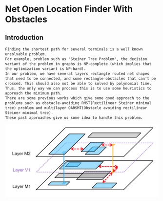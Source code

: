 # Net Open Location Finder With Obstacles

Introduction
-------------
    
    Finding the shortest path for several terminals is a well known unsolvable problem. 
    For example, problem such as "Steiner Tree Problem", the decision variant of the problem in graphs is NP-complete (which implies that the optimization variant is NP-hard). 
    In our problem, we have several layers rectangle routed net shapes that need to be connected, and some rectangle obstacles that can’t be crossed. This should also not be able to solved by polynomial time. 
    Thus, the only way we can process this is to use some heuristics to approach the minimum path. 
    There are some previous works which give some good approach to the problems such as obstacle-avoiding RMST(Rectilinear Steiner minimal tree) problem and multilayer OARSMT(Obstacle avoiding rectilinear Steiner minimal tree). 
    These past approaches give us some idea to handle this problem.

![image](https://github.com/muachilin/Net-Open-Location-Finder-With-Obstacles/blob/master/problem_example.png)
